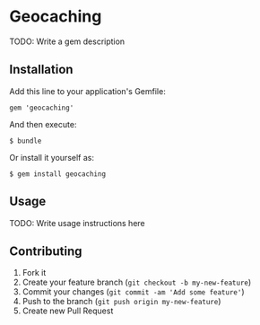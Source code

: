 # Geocaching

TODO: Write a gem description

## Installation

Add this line to your application's Gemfile:

    gem 'geocaching'

And then execute:

    $ bundle

Or install it yourself as:

    $ gem install geocaching

## Usage

TODO: Write usage instructions here

## Contributing

1. Fork it
2. Create your feature branch (`git checkout -b my-new-feature`)
3. Commit your changes (`git commit -am 'Add some feature'`)
4. Push to the branch (`git push origin my-new-feature`)
5. Create new Pull Request
